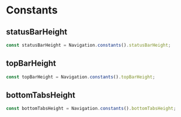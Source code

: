 # Constants

## statusBarHeight
```js
const statusBarHeight = Navigation.constants().statusBarHeight;
```

## topBarHeight
```js
const topBarHeight = Navigation.constants().topBarHeight;
```

## bottomTabsHeight
```js
const bottomTabsHeight = Navigation.constants().bottomTabsHeight;
```